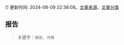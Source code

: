 :alarm_clock: 更新时间: 2024-08-09 22:38:08。[文章来源](/README.md)、[文章分类](/TAGS.md)

## 报告


> 关键字：`报告`、`月报`



